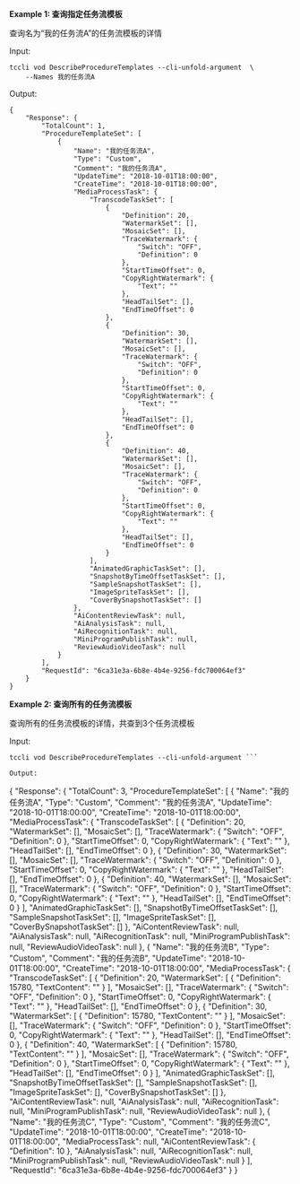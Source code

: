 **Example 1: 查询指定任务流模板**

查询名为“我的任务流A”的任务流模板的详情

Input: 

```
tccli vod DescribeProcedureTemplates --cli-unfold-argument  \
    --Names 我的任务流A
```

Output: 
```
{
    "Response": {
        "TotalCount": 1,
        "ProcedureTemplateSet": [
            {
                "Name": "我的任务流A",
                "Type": "Custom",
                "Comment": "我的任务流A",
                "UpdateTime": "2018-10-01T18:00:00",
                "CreateTime": "2018-10-01T18:00:00",
                "MediaProcessTask": {
                    "TranscodeTaskSet": [
                        {
                            "Definition": 20,
                            "WatermarkSet": [],
                            "MosaicSet": [],
                            "TraceWatermark": {
                                "Switch": "OFF",
                                "Definition": 0
                            },
                            "StartTimeOffset": 0,
                            "CopyRightWatermark": {
                                "Text": ""
                            },
                            "HeadTailSet": [],
                            "EndTimeOffset": 0
                        },
                        {
                            "Definition": 30,
                            "WatermarkSet": [],
                            "MosaicSet": [],
                            "TraceWatermark": {
                                "Switch": "OFF",
                                "Definition": 0
                            },
                            "StartTimeOffset": 0,
                            "CopyRightWatermark": {
                                "Text": ""
                            },
                            "HeadTailSet": [],
                            "EndTimeOffset": 0
                        },
                        {
                            "Definition": 40,
                            "WatermarkSet": [],
                            "MosaicSet": [],
                            "TraceWatermark": {
                                "Switch": "OFF",
                                "Definition": 0
                            },
                            "StartTimeOffset": 0,
                            "CopyRightWatermark": {
                                "Text": ""
                            },
                            "HeadTailSet": [],
                            "EndTimeOffset": 0
                        }
                    ],
                    "AnimatedGraphicTaskSet": [],
                    "SnapshotByTimeOffsetTaskSet": [],
                    "SampleSnapshotTaskSet": [],
                    "ImageSpriteTaskSet": [],
                    "CoverBySnapshotTaskSet": []
                },
                "AiContentReviewTask": null,
                "AiAnalysisTask": null,
                "AiRecognitionTask": null,
                "MiniProgramPublishTask": null,
                "ReviewAudioVideoTask": null
            }
        ],
        "RequestId": "6ca31e3a-6b8e-4b4e-9256-fdc700064ef3"
    }
}
```

**Example 2: 查询所有的任务流模板**

查询所有的任务流模板的详情，共查到3个任务流模板

Input: 

```
tccli vod DescribeProcedureTemplates --cli-unfold-argument ```

Output: 
```
{
    "Response": {
        "TotalCount": 3,
        "ProcedureTemplateSet": [
            {
                "Name": "我的任务流A",
                "Type": "Custom",
                "Comment": "我的任务流A",
                "UpdateTime": "2018-10-01T18:00:00",
                "CreateTime": "2018-10-01T18:00:00",
                "MediaProcessTask": {
                    "TranscodeTaskSet": [
                        {
                            "Definition": 20,
                            "WatermarkSet": [],
                            "MosaicSet": [],
                            "TraceWatermark": {
                                "Switch": "OFF",
                                "Definition": 0
                            },
                            "StartTimeOffset": 0,
                            "CopyRightWatermark": {
                                "Text": ""
                            },
                            "HeadTailSet": [],
                            "EndTimeOffset": 0
                        },
                        {
                            "Definition": 30,
                            "WatermarkSet": [],
                            "MosaicSet": [],
                            "TraceWatermark": {
                                "Switch": "OFF",
                                "Definition": 0
                            },
                            "StartTimeOffset": 0,
                            "CopyRightWatermark": {
                                "Text": ""
                            },
                            "HeadTailSet": [],
                            "EndTimeOffset": 0
                        },
                        {
                            "Definition": 40,
                            "WatermarkSet": [],
                            "MosaicSet": [],
                            "TraceWatermark": {
                                "Switch": "OFF",
                                "Definition": 0
                            },
                            "StartTimeOffset": 0,
                            "CopyRightWatermark": {
                                "Text": ""
                            },
                            "HeadTailSet": [],
                            "EndTimeOffset": 0
                        }
                    ],
                    "AnimatedGraphicTaskSet": [],
                    "SnapshotByTimeOffsetTaskSet": [],
                    "SampleSnapshotTaskSet": [],
                    "ImageSpriteTaskSet": [],
                    "CoverBySnapshotTaskSet": []
                },
                "AiContentReviewTask": null,
                "AiAnalysisTask": null,
                "AiRecognitionTask": null,
                "MiniProgramPublishTask": null,
                "ReviewAudioVideoTask": null
            },
            {
                "Name": "我的任务流B",
                "Type": "Custom",
                "Comment": "我的任务流B",
                "UpdateTime": "2018-10-01T18:00:00",
                "CreateTime": "2018-10-01T18:00:00",
                "MediaProcessTask": {
                    "TranscodeTaskSet": [
                        {
                            "Definition": 20,
                            "WatermarkSet": [
                                {
                                    "Definition": 15780,
                                    "TextContent": ""
                                }
                            ],
                            "MosaicSet": [],
                            "TraceWatermark": {
                                "Switch": "OFF",
                                "Definition": 0
                            },
                            "StartTimeOffset": 0,
                            "CopyRightWatermark": {
                                "Text": ""
                            },
                            "HeadTailSet": [],
                            "EndTimeOffset": 0
                        },
                        {
                            "Definition": 30,
                            "WatermarkSet": [
                                {
                                    "Definition": 15780,
                                    "TextContent": ""
                                }
                            ],
                            "MosaicSet": [],
                            "TraceWatermark": {
                                "Switch": "OFF",
                                "Definition": 0
                            },
                            "StartTimeOffset": 0,
                            "CopyRightWatermark": {
                                "Text": ""
                            },
                            "HeadTailSet": [],
                            "EndTimeOffset": 0
                        },
                        {
                            "Definition": 40,
                            "WatermarkSet": [
                                {
                                    "Definition": 15780,
                                    "TextContent": ""
                                }
                            ],
                            "MosaicSet": [],
                            "TraceWatermark": {
                                "Switch": "OFF",
                                "Definition": 0
                            },
                            "StartTimeOffset": 0,
                            "CopyRightWatermark": {
                                "Text": ""
                            },
                            "HeadTailSet": [],
                            "EndTimeOffset": 0
                        }
                    ],
                    "AnimatedGraphicTaskSet": [],
                    "SnapshotByTimeOffsetTaskSet": [],
                    "SampleSnapshotTaskSet": [],
                    "ImageSpriteTaskSet": [],
                    "CoverBySnapshotTaskSet": []
                },
                "AiContentReviewTask": null,
                "AiAnalysisTask": null,
                "AiRecognitionTask": null,
                "MiniProgramPublishTask": null,
                "ReviewAudioVideoTask": null
            },
            {
                "Name": "我的任务流C",
                "Type": "Custom",
                "Comment": "我的任务流C",
                "UpdateTime": "2018-10-01T18:00:00",
                "CreateTime": "2018-10-01T18:00:00",
                "MediaProcessTask": null,
                "AiContentReviewTask": {
                    "Definition": 10
                },
                "AiAnalysisTask": null,
                "AiRecognitionTask": null,
                "MiniProgramPublishTask": null,
                "ReviewAudioVideoTask": null
            }
        ],
        "RequestId": "6ca31e3a-6b8e-4b4e-9256-fdc700064ef3"
    }
}
```

